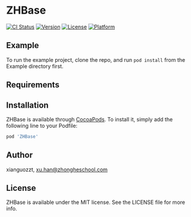 # ZHBase

[![CI Status](https://img.shields.io/travis/xianguozzt/ZHBase.svg?style=flat)](https://travis-ci.org/xianguozzt/ZHBase)
[![Version](https://img.shields.io/cocoapods/v/ZHBase.svg?style=flat)](https://cocoapods.org/pods/ZHBase)
[![License](https://img.shields.io/cocoapods/l/ZHBase.svg?style=flat)](https://cocoapods.org/pods/ZHBase)
[![Platform](https://img.shields.io/cocoapods/p/ZHBase.svg?style=flat)](https://cocoapods.org/pods/ZHBase)

## Example

To run the example project, clone the repo, and run `pod install` from the Example directory first.

## Requirements

## Installation

ZHBase is available through [CocoaPods](https://cocoapods.org). To install
it, simply add the following line to your Podfile:

```ruby
pod 'ZHBase'
```

## Author

xianguozzt, xu.han@zhongheschool.com

## License

ZHBase is available under the MIT license. See the LICENSE file for more info.
